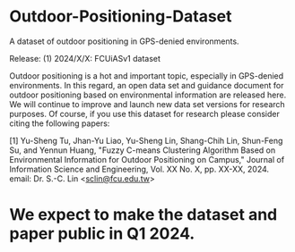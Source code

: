 # Outdoor-Positioning-Dataset
A dataset of outdoor positioning in GPS-denied environments.

Release:
(1) 2024/X/X: FCUiASv1 dataset

Outdoor positioning is a hot and important topic, especially in GPS-denied environments. In this regard, an open data set and guidance document for outdoor positioning based on environmental information are released here. We will continue to improve and launch new data set versions for research purposes. Of course, if you use this dataset for research please consider citing the following papers:

[1] Yu-Sheng Tu, Jhan-Yu Liao, Yu-Sheng Lin, Shang-Chih Lin, Shun-Feng Su, and Yennun Huang, "Fuzzy C-means Clustering Algorithm Based on Environmental Information for Outdoor Positioning on Campus," Journal of Information Science and Engineering, Vol. XX No. X, pp. XX-XX, 2024. email: Dr. S.-C. Lin <sclin@fcu.edu.tw​>

# We expect to make the dataset and paper public in Q1 2024.
